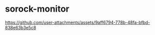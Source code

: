 # sorock-monitor



https://github.com/user-attachments/assets/9aff6794-778b-48fa-bfbd-838e63b3e5c8

